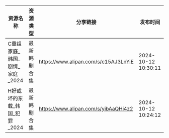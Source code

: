 | 资源名称                | 资源类型   | 分享链接                                 | 发布时间                |
| ------------------- | ------ | ------------------------------------ | ------------------- |
| C重组家庭_韩国_剧情_家庭_2024 | 最新韩剧合集 | https://www.alipan.com/s/c15AJ3LnYiE | 2024-10-12 10:30:11 |
| H好或坏的东载_韩国_犯罪_2024  | 最新韩剧合集 | https://www.alipan.com/s/yibAaQHi4z2 | 2024-10-12 10:24:12 |
